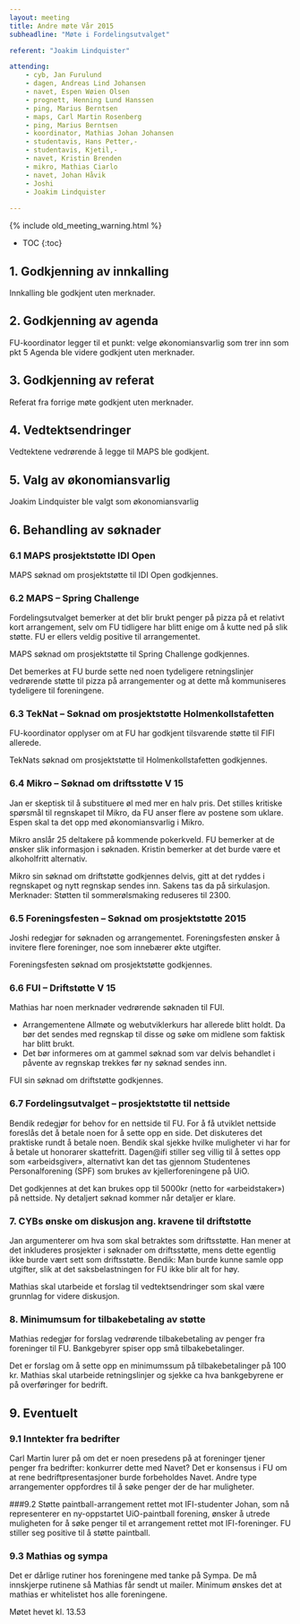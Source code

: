 ```yaml
---
layout: meeting
title: Andre møte Vår 2015
subheadline: "Møte i Fordelingsutvalget"

referent: "Joakim Lindquister"

attending:
    - cyb, Jan Furulund
    - dagen, Andreas Lind Johansen
    - navet, Espen Wøien Olsen
    - prognett, Henning Lund Hanssen
    - ping, Marius Berntsen
    - maps, Carl Martin Rosenberg
    - ping, Marius Berntsen
    - koordinator, Mathias Johan Johansen
    - studentavis, Hans Petter,-
    - studentavis, Kjetil,- 
    - navet, Kristin Brenden
    - mikro, Mathias Ciarlo
    - navet, Johan Håvik
    - Joshi
    - Joakim Lindquister
       
---
```


{% include old_meeting_warning.html %}

* TOC
{:toc}


## 1. Godkjenning av innkalling
Innkalling ble godkjent uten merknader. 

## 2. Godkjenning av agenda
FU-koordinator legger til et punkt: velge økonomiansvarlig som trer inn som pkt 5
Agenda ble videre godkjent uten merknader.

## 3. Godkjenning av referat
Referat fra forrige møte godkjent uten merknader.

## 4. Vedtektsendringer
Vedtektene vedrørende å legge til MAPS ble godkjent.

## 5. Valg av økonomiansvarlig

Joakim Lindquister ble valgt som økonomiansvarlig

## 6. Behandling av søknader

### 6.1 MAPS prosjektstøtte IDI Open
MAPS søknad om prosjektstøtte til IDI Open godkjennes.

### 6.2 MAPS – Spring Challenge
Fordelingsutvalget bemerker at det blir brukt penger på pizza på et relativt kort arrangement, selv om FU tidligere har blitt enige om å kutte ned på slik støtte. FU er ellers veldig positive til arrangementet.

MAPS søknad om prosjektstøtte til Spring Challenge godkjennes.

Det bemerkes at FU burde sette ned noen tydeligere retningslinjer vedrørende støtte til pizza på arrangementer og at dette må kommuniseres tydeligere til foreningene.

### 6.3 TekNat – Søknad om prosjektstøtte Holmenkollstafetten
FU-koordinator opplyser om at FU har godkjent tilsvarende støtte til FIFI allerede.

TekNats søknad om prosjektstøtte til Holmenkollstafetten godkjennes.

### 6.4 Mikro – Søknad om driftsstøtte V 15
Jan er skeptisk til å substituere øl med mer en halv pris. 
Det stilles kritiske spørsmål til regnskapet til Mikro, da FU anser flere av postene som uklare. Espen skal ta det opp med økonomiansvarlig i Mikro.

Mikro anslår 25 deltakere på kommende pokerkveld. FU bemerker at de ønsker slik informasjon i søknaden.
Kristin bemerker at det burde være et alkoholfritt alternativ.

Mikro sin søknad om driftstøtte godkjennes delvis, gitt at det ryddes i regnskapet og nytt regnskap sendes inn. Sakens tas da på sirkulasjon.
Merknader: Støtten til sommerølsmaking reduseres til 2300. 

### 6.5 Foreningsfesten – Søknad om prosjektstøtte 2015
Joshi redegjør for søknaden og arrangementet. Foreningsfesten ønsker å invitere flere foreninger, noe som innebærer økte utgifter.

Foreningsfesten søknad om prosjektstøtte godkjennes.

### 6.6 FUI – Driftstøtte V 15
Mathias har noen merknader vedrørende søknaden til FUI.
- Arrangementene Allmøte og webutviklerkurs har allerede blitt holdt. Da bør det sendes med regnskap til disse og søke om midlene som faktisk har blitt brukt.
- Det bør informeres om at gammel søknad som var delvis behandlet i påvente av regnskap trekkes før ny søknad sendes inn.

FUI sin søknad om driftstøtte godkjennes.

### 6.7 Fordelingsutvalget – prosjektstøtte til nettside
Bendik redegjør for behov for en nettside til FU. For å få utviklet nettside foreslås det å betale noen for å sette opp en side. Det diskuteres det praktiske rundt å betale noen. Bendik skal sjekke hvilke muligheter vi har for å betale ut honorarer skattefritt. Dagen@ifi stiller seg villig til å settes opp som «arbeidsgiver», alternativt kan det tas gjennom Studentenes Personalforening (SPF) som brukes av kjellerforeningene på UiO.

Det godkjennes at det kan brukes opp til 5000kr (netto for «arbeidstaker») på nettside. Ny detaljert søknad kommer når detaljer er klare.


### 7. CYBs ønske om diskusjon ang. kravene til driftstøtte
Jan argumenterer om hva som skal betraktes som driftsstøtte. Han mener at det inkluderes prosjekter i søknader om driftsstøtte, mens dette egentlig ikke burde vært sett som driftsstøtte.
Bendik: Man burde kunne samle opp utgifter, slik at det saksbelastningen for FU ikke blir alt for høy. 

Mathias skal utarbeide et forslag til vedtektsendringer som skal være grunnlag for videre diskusjon.

### 8. Minimumsum for tilbakebetaling av støtte
Mathias redegjør for forslag vedrørende tilbakebetaling av penger fra foreninger til FU. Bankgebyrer spiser opp små tilbakebetalinger.

Det er forslag om å sette opp en minimumssum på tilbakebetalinger på 100 kr. Mathias skal utarbeide retningslinjer og sjekke ca hva bankgebyrene er på overføringer for bedrift.


## 9. Eventuelt
### 9.1 Inntekter fra bedrifter
Carl Martin lurer på om det er noen presedens på at foreninger tjener penger fra bedrifter: konkurrer dette med Navet?
Det er konsensus i FU om at rene bedriftpresentasjoner burde forbeholdes Navet. Andre type arrangementer oppfordres til å søke penger der de har muligheter.

###9.2 Støtte paintball-arrangement rettet mot IFI-studenter
Johan, som nå representerer en ny-oppstartet UiO-paintball forening, ønsker å utrede muligheten for å søke penger til et arrangement rettet mot IFI-foreninger. FU stiller seg positive til å støtte paintball.

### 9.3 Mathias og sympa
Det er dårlige rutiner hos foreningene med tanke på Sympa. De må innskjerpe rutinene så Mathias får sendt ut mailer. Minimum ønskes det at mathias er whitelistet hos alle foreningene. 


Møtet hevet kl. 13.53
